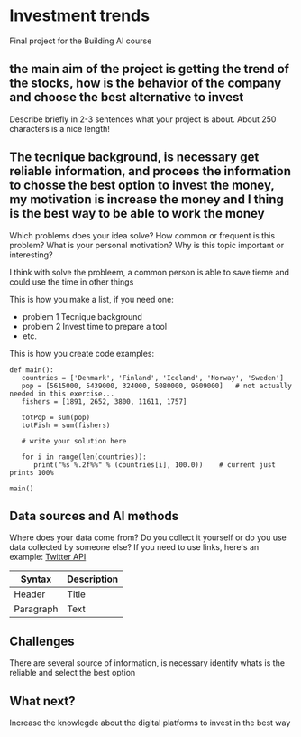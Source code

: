
# Investment trends

Final project for the Building AI course

## the main aim of the project is getting the trend of the stocks, how is the behavior of the company and choose the best alternative to invest 

Describe briefly in 2-3 sentences what your project is about. About 250 characters is a nice length! 


## The tecnique background, is necessary get reliable information, and procees the information to chosse the best option to invest the money, my motivation is increase the money and I thing is the best way to be able to work the money 

Which problems does your idea solve? How common or frequent is this problem? What is your personal motivation? Why is this topic important or interesting?

I think with solve the probleem, a common person is able to save tieme and could use the time in other things 

This is how you make a list, if you need one:
* problem 1 Tecnique background
* problem 2 Invest time to prepare a tool
* etc.



This is how you create code examples:
```
def main():
   countries = ['Denmark', 'Finland', 'Iceland', 'Norway', 'Sweden']
   pop = [5615000, 5439000, 324000, 5080000, 9609000]   # not actually needed in this exercise...
   fishers = [1891, 2652, 3800, 11611, 1757]

   totPop = sum(pop)
   totFish = sum(fishers)

   # write your solution here

   for i in range(len(countries)):
      print("%s %.2f%%" % (countries[i], 100.0))    # current just prints 100%

main()
```


## Data sources and AI methods
Where does your data come from? Do you collect it yourself or do you use data collected by someone else?
If you need to use links, here's an example:
[Twitter API](https://developer.twitter.com/en/docs)

| Syntax      | Description |
| ----------- | ----------- |
| Header      | Title       |
| Paragraph   | Text        |

## Challenges

There are several source of information, is necessary identify whats is the reliable and select the best option

## What next?

Increase the knowlegde about the digital platforms to invest in the best way 



